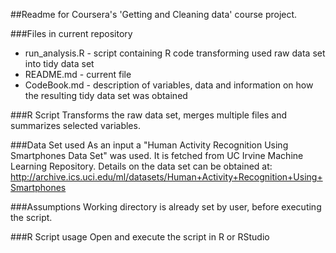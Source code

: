 ##Readme for Coursera's 'Getting and Cleaning data' course project.

###Files in current repository
* run_analysis.R - script containing R code transforming used raw data set into tidy data set
* README.md - current file
* CodeBook.md - description  of variables, data and information on how the resulting tidy data set was obtained

###R Script 
Transforms the raw data set, merges multiple files and summarizes selected variables.

###Data Set used
As an input a "Human Activity Recognition Using Smartphones Data Set" was used. It is fetched from UC Irvine Machine Learning Repository.
Details on the data set can be obtained at: 
http://archive.ics.uci.edu/ml/datasets/Human+Activity+Recognition+Using+Smartphones

###Assumptions
Working directory is already set by user, before executing the script.

###R Script usage
Open and execute the script in R or RStudio 
